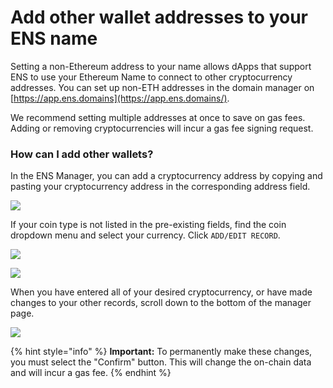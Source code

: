 # Add other wallet addresses to your ENS name

Setting a non-Ethereum address to your name allows dApps that support ENS to use your Ethereum Name to connect to other cryptocurrency addresses. You can set up non-ETH addresses in the domain manager on [https://app.ens.domains](https://app.ens.domains/).

We recommend setting multiple addresses at once to save on gas fees. Adding or removing cryptocurrencies will incur a gas fee signing request.

### How can I add other wallets?

In the ENS Manager, you can add a cryptocurrency address by copying and pasting your cryptocurrency address in the corresponding address field.

![](../.gitbook/assets/add\_wallet\_address\_1.png)

If your coin type is not listed in the pre-existing fields, find the coin dropdown menu and select your currency. Click `ADD/EDIT RECORD`.

![](../.gitbook/assets/add\_wallet\_address\_2.png)

![](../.gitbook/assets/add\_wallet\_address\_3.png)

When you have entered all of your desired cryptocurrency, or have made changes to your other records, scroll down to the bottom of the manager page.

![](../.gitbook/assets/add\_wallet\_address\_4.png)

{% hint style="info" %}
**Important:** To permanently make these changes, you must select the "Confirm" button. This will change the on-chain data and will incur a gas fee.
{% endhint %}
